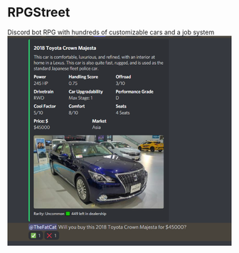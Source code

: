 # RPGStreet
 Discord bot RPG with hundreds of customizable cars and a job system
<img src="https://github.com/TheFatCatCompany/RPGStreet/blob/main/screenshot1.PNG?raw=true"/>
